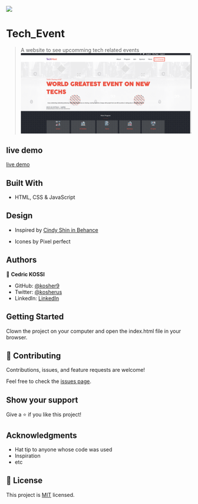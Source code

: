 ![](https://img.shields.io/badge/Microverse-blueviolet)

# Tech_Event

> A website to see upcomming tech related events
![](images/preview.png)

## live demo
[live demo](https://kosher9.github.io/tech_event/)

## Built With

- HTML, CSS & JavaScript

## Design

- Inspired by [Cindy Shin in Behance](https://www.behance.net/adagio07)

- Icones by Pixel perfect

## Authors

👤 **Cedric KOSSI**

- GitHub: [@kosher9](https://github.com/kosher9)
- Twitter: [@kosherus](https://twitter.com/kosherus)
- LinkedIn: [LinkedIn](https://linkedin.com/in/lionel-c%C3%A9dric-kossi-323042172)


## Getting Started

Clown the project on your computer and open the index.html file in your browser.

## 🤝 Contributing

Contributions, issues, and feature requests are welcome!

Feel free to check the [issues page](../../issues/).

## Show your support

Give a ⭐️ if you like this project!

## Acknowledgments

- Hat tip to anyone whose code was used
- Inspiration
- etc

## 📝 License

This project is [MIT](./MIT.md) licensed.